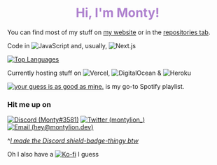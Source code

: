 <h1 align=center style="color: #ae81ce">Hi, I'm Monty!</h1>

You can find most of my stuff on [my website](https://montylion.dev/) or in the [repositories tab](https://github.com/montylion?tab=repositories).

Code in ![JavaScript](https://img.shields.io/badge/JavaScript-%23323330.svg?style=flat-square&logo=javascript&logoColor=%23F7DF1E) and, usually, ![Next.js](https://img.shields.io/badge/Next%2Ejs-%23000000.svg?style=flat-square&logo=nextdotjs&logoColor=white)

[![Top Languages](https://github-readme-stats.vercel.app/api/top-langs/?username=montylion&theme=material-palenight&hide_border=true&custom_title=I%27m%20sorry,%20it%27s%20JavaScript)](https://github.com/montylion?tab=repositories&q=&type=&language=javascript&sort=)

Currently hosting stuff on ![Vercel](https://img.shields.io/badge/Vercel-%23000000.svg?style=flat-square&logo=vercel&logoColor=white), ![DigitalOcean](https://img.shields.io/badge/DigitalOcean-%230167ff.svg?style=flat-square&logo=digitalOcean&logoColor=white) & ![Heroku](https://img.shields.io/badge/Heroku-%23430098.svg?style=flat-square&logo=heroku&logoColor=white)



[![your guess is as good as mine.](https://img.shields.io/badge/your%20guess%20is%20as%20good%20as%20mine.-1db954?style=flat-square&logo=spotify&logoColor=white)](https://open.spotify.com/playlist/5rx5PZoWqEeaoivwz350Ki?si=42f3ec6e4098402f) is my go-to Spotify playlist.

### Hit me up on
[![Discord (Monty#3581)](https://discord-md-badge.vercel.app/api/shield/406125028065804289?style=flat-square)](https://github.com/montylion/discord-md-badge)
[![Twitter (montylion_)](https://img.shields.io/badge/montylion__-%231DA1F2.svg?style=flat-square&logo=Twitter&logoColor=white)](https://twitter.com/montylion_)
[![Email (hey@montylion.dev)](https://img.shields.io/badge/hey@montylion.dev-737ABF?style=flat-square&logo=gmail&logoColor=white)](mailto:hey@montylion.dev)

^[*I made the Discord shield-badge-thingy btw*](https://github.com/montylion/discord-md-badge)

Oh I also have a [![Ko-fi](https://img.shields.io/badge/Ko--fi-F16061?style=flat-square&logo=ko-fi&logoColor=white)](https://ko-fi.com/montylion) I guess
